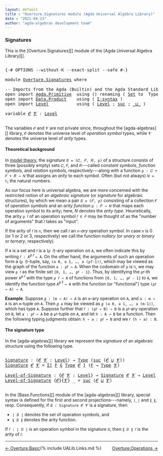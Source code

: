 ```yaml
---
layout: default
title : "Overture.Signatures module (Agda Universal Algebra Library)"
date : "2021-04-23"
author: "agda-algebras development team"
---
```



### <a id="signatures">Signatures</a>

This is the [Overture.Signatures][] module of the [Agda Universal Algebra Library][].


<pre class="Agda">

<a id="299" class="Symbol">{-#</a> <a id="303" class="Keyword">OPTIONS</a> <a id="311" class="Pragma">--without-K</a> <a id="323" class="Pragma">--exact-split</a> <a id="337" class="Pragma">--safe</a> <a id="344" class="Symbol">#-}</a>

<a id="349" class="Keyword">module</a> <a id="356" href="Overture.Signatures.html" class="Module">Overture.Signatures</a> <a id="376" class="Keyword">where</a>

<a id="383" class="Comment">-- Imports from the Agda (Builtin) and the Agda Standard Library -----------------------</a>
<a id="472" class="Keyword">open</a> <a id="477" class="Keyword">import</a> <a id="484" href="Agda.Primitive.html" class="Module">Agda.Primitive</a>  <a id="500" class="Keyword">using</a> <a id="506" class="Symbol">()</a> <a id="509" class="Keyword">renaming</a> <a id="518" class="Symbol">(</a> <a id="520" href="Agda.Primitive.html#326" class="Primitive">Set</a> <a id="524" class="Symbol">to</a>  <a id="528" class="Primitive">Type</a> <a id="533" class="Symbol">)</a>
<a id="535" class="Keyword">open</a> <a id="540" class="Keyword">import</a> <a id="547" href="Data.Product.html" class="Module">Data.Product</a>    <a id="563" class="Keyword">using</a> <a id="569" class="Symbol">(</a> <a id="571" href="Data.Product.html#916" class="Function">Σ-syntax</a> <a id="580" class="Symbol">)</a>
<a id="582" class="Keyword">open</a> <a id="587" class="Keyword">import</a> <a id="594" href="Level.html" class="Module">Level</a>           <a id="610" class="Keyword">using</a> <a id="616" class="Symbol">(</a> <a id="618" href="Agda.Primitive.html#597" class="Postulate">Level</a> <a id="624" class="Symbol">;</a> <a id="626" href="Agda.Primitive.html#780" class="Primitive">suc</a> <a id="630" class="Symbol">;</a> <a id="632" href="Agda.Primitive.html#810" class="Primitive Operator">_⊔_</a> <a id="636" class="Symbol">)</a>

<a id="639" class="Keyword">variable</a> <a id="648" href="Overture.Signatures.html#648" class="Generalizable">𝓞</a> <a id="650" href="Overture.Signatures.html#650" class="Generalizable">𝓥</a> <a id="652" class="Symbol">:</a> <a id="654" href="Agda.Primitive.html#597" class="Postulate">Level</a>

</pre>

The variables `𝓞` and `𝓥` are not private since, throughout the [agda-algebras][] library,
`𝓞` denotes the universe level of *operation symbol* types, while `𝓥` denotes the universe
level of *arity* types.

#### <a id="theoretical-background">Theoretical background</a>

In [model theory](https://en.wikipedia.org/wiki/Model_theory), the *signature*
`𝑆 = (𝐶, 𝐹, 𝑅, ρ)` of a structure consists of three (possibly empty) sets `𝐶`, `𝐹`,
and `𝑅`---called *constant symbols*, *function symbols*, and *relation symbols*,
respectively---along with a function `ρ : 𝐶 + 𝐹 + 𝑅 → 𝑁` that assigns an
*arity* to each symbol. Often (but not always) `𝑁 = ℕ`, the natural numbers.

As our focus here is universal algebra, we are more concerned with the restricted
notion of an *algebraic signature* (or *signature* for algebraic structures), by
which we mean a pair `𝑆 = (𝐹, ρ)` consisting of a collection `𝐹` of *operation
symbols* and an *arity function* `ρ : 𝐹 → 𝑁` that maps each operation symbol to
its arity; here, 𝑁 denotes the *arity type*. Heuristically, the arity `ρ 𝑓` of an
operation symbol `𝑓 ∈ 𝐹` may be thought of as the "number of arguments" that `𝑓`
takes as "input".

If the arity of `𝑓` is `n`, then we call `𝑓` an `n`-*ary* operation symbol.  In
case `n` is 0 (or 1 or 2 or 3, respectively) we call the function *nullary* (or
*unary* or *binary* or *ternary*, respectively).

If `A` is a set and `𝑓` is a (`ρ 𝑓`)-ary operation on `A`, we often indicate this
by writing `𝑓 : A`<sup>ρ 𝑓</sup> `→ A`. On the other hand, the arguments of such
an operation form a (`ρ 𝑓`)-tuple, say, `(a 0, a 1, …, a (ρf-1))`, which may be
viewed as the graph of the function `a : ρ𝑓 → A`. When the codomain of `ρ` is `ℕ`,
we may view `ρ 𝑓` as the finite set `{0, 1, …, ρ𝑓 - 1}`. Thus, by identifying the
`ρ𝑓`-th power `A`<sup>ρ 𝑓</sup> with the type `ρ 𝑓 → A` of functions from `{0, 1,
…, ρ𝑓 - 1}` to `A`, we identify the function type `A`<sup>ρ f</sup> `→ A` with the
function (or "functional") type `(ρ𝑓 → A) → A`.

**Example**. Suppose `𝑔 : (m → A) → A` is an `m`-ary operation on `A`, and
`a : m → A` is an `m`-tuple on `A`. Then `𝑔 a` may be viewed as
`𝑔 (a 0, a 1, …, a (m-1))`, which has type `A`. Suppose further that
`𝑓 : (ρ𝑓 → B) → B` is a `ρ𝑓`-ary operation on `B`, let `a : ρ𝑓 → A` be a
`ρ𝑓`-tuple on `A`, and let `h : A → B` be a function.  Then the following
typing judgments obtain: `h ∘ a : ρ𝑓 → B` and we `𝑓 (h ∘ a) : B`.

#### <a id="the-signature-type">The signature type</a>

In the [agda-algebras][] library we represent the *signature* of an algebraic
structure using the following type.

<pre class="Agda">

<a id="Signature"></a><a id="3282" href="Overture.Signatures.html#3282" class="Function">Signature</a> <a id="3292" class="Symbol">:</a> <a id="3294" class="Symbol">(</a><a id="3295" href="Overture.Signatures.html#3295" class="Bound">𝓞</a> <a id="3297" href="Overture.Signatures.html#3297" class="Bound">𝓥</a> <a id="3299" class="Symbol">:</a> <a id="3301" href="Agda.Primitive.html#597" class="Postulate">Level</a><a id="3306" class="Symbol">)</a> <a id="3308" class="Symbol">→</a> <a id="3310" href="Overture.Signatures.html#528" class="Primitive">Type</a> <a id="3315" class="Symbol">(</a><a id="3316" href="Agda.Primitive.html#780" class="Primitive">suc</a> <a id="3320" class="Symbol">(</a><a id="3321" href="Overture.Signatures.html#3295" class="Bound">𝓞</a> <a id="3323" href="Agda.Primitive.html#810" class="Primitive Operator">⊔</a> <a id="3325" href="Overture.Signatures.html#3297" class="Bound">𝓥</a><a id="3326" class="Symbol">))</a>
<a id="3329" href="Overture.Signatures.html#3282" class="Function">Signature</a> <a id="3339" href="Overture.Signatures.html#3339" class="Bound">𝓞</a> <a id="3341" href="Overture.Signatures.html#3341" class="Bound">𝓥</a> <a id="3343" class="Symbol">=</a> <a id="3345" href="Data.Product.html#916" class="Function">Σ[</a> <a id="3348" href="Overture.Signatures.html#3348" class="Bound">F</a> <a id="3350" href="Data.Product.html#916" class="Function">∈</a> <a id="3352" href="Overture.Signatures.html#528" class="Primitive">Type</a> <a id="3357" href="Overture.Signatures.html#3339" class="Bound">𝓞</a> <a id="3359" href="Data.Product.html#916" class="Function">]</a> <a id="3361" class="Symbol">(</a><a id="3362" href="Overture.Signatures.html#3348" class="Bound">F</a> <a id="3364" class="Symbol">→</a> <a id="3366" href="Overture.Signatures.html#528" class="Primitive">Type</a> <a id="3371" href="Overture.Signatures.html#3341" class="Bound">𝓥</a><a id="3372" class="Symbol">)</a>

<a id="Level-of-Signature"></a><a id="3375" href="Overture.Signatures.html#3375" class="Function">Level-of-Signature</a> <a id="3394" class="Symbol">:</a> <a id="3396" class="Symbol">{</a><a id="3397" href="Overture.Signatures.html#3397" class="Bound">𝓞</a> <a id="3399" href="Overture.Signatures.html#3399" class="Bound">𝓥</a> <a id="3401" class="Symbol">:</a> <a id="3403" href="Agda.Primitive.html#597" class="Postulate">Level</a><a id="3408" class="Symbol">}</a> <a id="3410" class="Symbol">→</a> <a id="3412" href="Overture.Signatures.html#3282" class="Function">Signature</a> <a id="3422" href="Overture.Signatures.html#3397" class="Bound">𝓞</a> <a id="3424" href="Overture.Signatures.html#3399" class="Bound">𝓥</a> <a id="3426" class="Symbol">→</a> <a id="3428" href="Agda.Primitive.html#597" class="Postulate">Level</a>
<a id="3434" href="Overture.Signatures.html#3375" class="Function">Level-of-Signature</a> <a id="3453" class="Symbol">{</a><a id="3454" href="Overture.Signatures.html#3454" class="Bound">𝓞</a><a id="3455" class="Symbol">}{</a><a id="3457" href="Overture.Signatures.html#3457" class="Bound">𝓥</a><a id="3458" class="Symbol">}</a> <a id="3460" class="Symbol">_</a> <a id="3462" class="Symbol">=</a> <a id="3464" href="Agda.Primitive.html#780" class="Primitive">suc</a> <a id="3468" class="Symbol">(</a><a id="3469" href="Overture.Signatures.html#3454" class="Bound">𝓞</a> <a id="3471" href="Agda.Primitive.html#810" class="Primitive Operator">⊔</a> <a id="3473" href="Overture.Signatures.html#3457" class="Bound">𝓥</a><a id="3474" class="Symbol">)</a>

</pre>

In the [Base.Functions][] module of the [agda-algebras][] library, special syntax
is defined for the first and second projections---namely, `∣_∣` and `∥_∥`, resp.
Consequently, if `𝑆 : Signature 𝓞 𝓥` is a signature, then

* `∣ 𝑆 ∣` denotes the set of operation symbols, and
* `∥ 𝑆 ∥` denotes the arity function.

If `𝑓 : ∣ 𝑆 ∣` is an operation symbol in the signature `𝑆`, then `∥ 𝑆 ∥ 𝑓` is the
arity of `𝑓`.

----------------------

<span style="float:left;">[← Overture.Basic](Overture.Basic.html)</span>
<span style="float:right;">[Overture.Operations →](Overture.Operations.html)</span>


{% include UALib.Links.md %}
